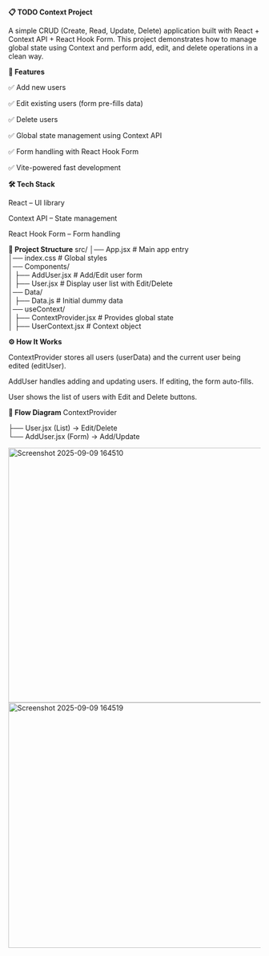 **📋 TODO Context Project**

A simple CRUD (Create, Read, Update, Delete) application built with React + Context API + React Hook Form.
This project demonstrates how to manage global state using Context and perform add, edit, and delete operations in a clean way.


**🚀 Features**

✅ Add new users

✅ Edit existing users (form pre-fills data)

✅ Delete users

✅ Global state management using Context API

✅ Form handling with React Hook Form

✅ Vite-powered fast development



**🛠️ Tech Stack**

React – UI library

Context API – State management

React Hook Form – Form handling



**📂 Project Structure**
src/
│── App.jsx                # Main app entry  
│── index.css               # Global styles  
│── Components/  
│   ├── AddUser.jsx         # Add/Edit user form  
│   ├── User.jsx            # Display user list with Edit/Delete  
│── Data/  
│   ├── Data.js             # Initial dummy data  
│── useContext/  
│   ├── ContextProvider.jsx # Provides global state  
│   ├── UserContext.jsx     # Context object  




**⚙️ How It Works**

ContextProvider stores all users (userData) and the current user being edited (editUser).

AddUser handles adding and updating users. If editing, the form auto-fills.

User shows the list of users with Edit and Delete buttons.



**📸 Flow Diagram**
ContextProvider

   ├── User.jsx (List) → Edit/Delete  
   └── AddUser.jsx (Form) → Add/Update 

  <img width="1200" height="508" alt="Screenshot 2025-09-09 164510" src="https://github.com/user-attachments/assets/f1ec39fc-6ad1-4fee-9508-7266fc1f1459" />
  <img width="1353" height="489" alt="Screenshot 2025-09-09 164519" src="https://github.com/user-attachments/assets/019d59b1-9b80-4c02-8a16-7aadf141d785" />




